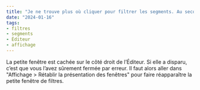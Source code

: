 ```yaml
---
title: "Je ne trouve plus où cliquer pour filtrer les segments. Au secours !"
date: "2024-01-16"
tags:
- filtres
- segments
- Éditeur
- affichage
---
```


La petite fenêtre est cachée sur le côté droit de l’Éditeur. Si elle a disparu, c’est que vous l’avez sûrement fermée par erreur. Il faut alors aller dans "Affichage > Rétablir la présentation des fenêtres" pour faire réapparaître la petite fenêtre de filtres.

